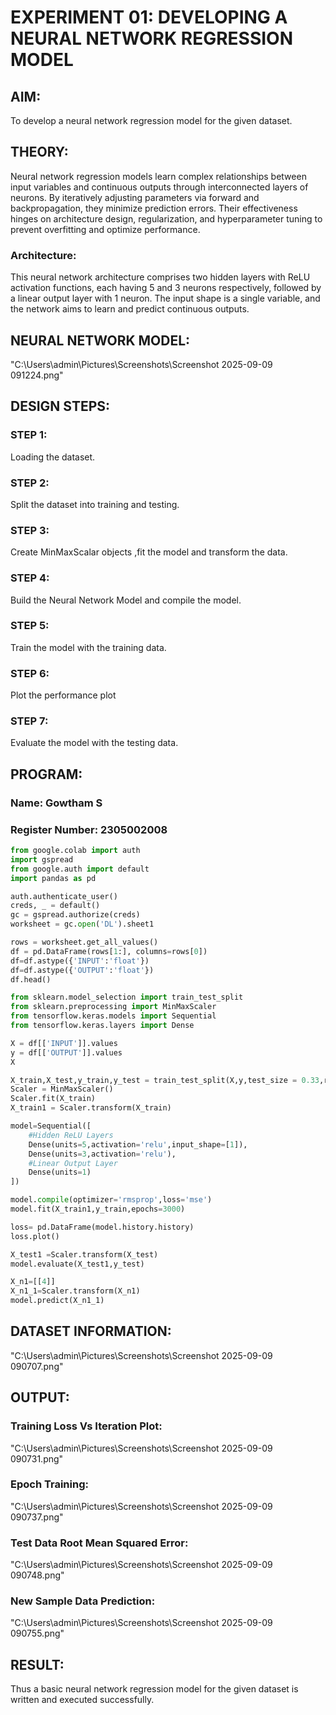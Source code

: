 # EXPERIMENT 01: DEVELOPING A NEURAL NETWORK REGRESSION MODEL
## AIM:
To develop a neural network regression model for the given dataset.

## THEORY:
Neural network regression models learn complex relationships between input variables and continuous outputs through interconnected layers of neurons. By iteratively adjusting parameters via forward and backpropagation, they minimize prediction errors. Their effectiveness hinges on architecture design, regularization, and hyperparameter tuning to prevent overfitting and optimize performance.
### Architecture:
  This neural network architecture comprises two hidden layers with ReLU activation functions, each having 5 and 3 neurons respectively, followed by a linear output layer with 1 neuron. The input shape is a single variable, and the network aims to learn and predict continuous outputs.

## NEURAL NETWORK MODEL:
"C:\Users\admin\Pictures\Screenshots\Screenshot 2025-09-09 091224.png"

## DESIGN STEPS:
### STEP 1:
Loading the dataset.
### STEP 2:
Split the dataset into training and testing.
### STEP 3:
Create MinMaxScalar objects ,fit the model and transform the data.
### STEP 4:
Build the Neural Network Model and compile the model.
### STEP 5:
Train the model with the training data.
### STEP 6:
Plot the performance plot
### STEP 7:
Evaluate the model with the testing data.

## PROGRAM:
### Name: Gowtham S
### Register Number: 2305002008
```python
from google.colab import auth
import gspread
from google.auth import default
import pandas as pd

auth.authenticate_user()
creds, _ = default()
gc = gspread.authorize(creds)
worksheet = gc.open('DL').sheet1

rows = worksheet.get_all_values()
df = pd.DataFrame(rows[1:], columns=rows[0])
df=df.astype({'INPUT':'float'})
df=df.astype({'OUTPUT':'float'})
df.head()

from sklearn.model_selection import train_test_split
from sklearn.preprocessing import MinMaxScaler
from tensorflow.keras.models import Sequential
from tensorflow.keras.layers import Dense

X = df[['INPUT']].values
y = df[['OUTPUT']].values
X

X_train,X_test,y_train,y_test = train_test_split(X,y,test_size = 0.33,random_state = 33)
Scaler = MinMaxScaler()
Scaler.fit(X_train)
X_train1 = Scaler.transform(X_train)

model=Sequential([
    #Hidden ReLU Layers
    Dense(units=5,activation='relu',input_shape=[1]),
    Dense(units=3,activation='relu'),
    #Linear Output Layer
    Dense(units=1)
])

model.compile(optimizer='rmsprop',loss='mse')
model.fit(X_train1,y_train,epochs=3000)

loss= pd.DataFrame(model.history.history)
loss.plot()

X_test1 =Scaler.transform(X_test)
model.evaluate(X_test1,y_test)

X_n1=[[4]]
X_n1_1=Scaler.transform(X_n1)
model.predict(X_n1_1)

```
## DATASET INFORMATION:
"C:\Users\admin\Pictures\Screenshots\Screenshot 2025-09-09 090707.png"


## OUTPUT:
### Training Loss Vs Iteration Plot:
"C:\Users\admin\Pictures\Screenshots\Screenshot 2025-09-09 090731.png"
### Epoch Training:
"C:\Users\admin\Pictures\Screenshots\Screenshot 2025-09-09 090737.png"
### Test Data Root Mean Squared Error:
"C:\Users\admin\Pictures\Screenshots\Screenshot 2025-09-09 090748.png"
### New Sample Data Prediction:
"C:\Users\admin\Pictures\Screenshots\Screenshot 2025-09-09 090755.png"


## RESULT:
Thus a basic neural network regression model for the given dataset is written and executed successfully.
